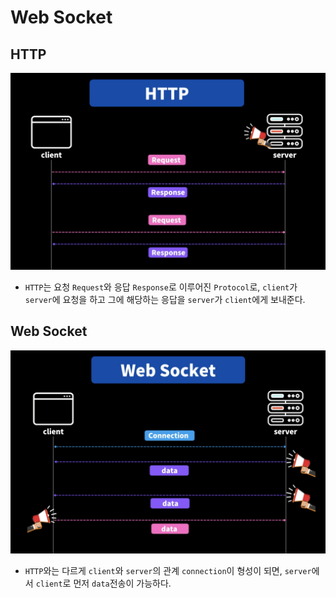 # Web Socket

## HTTP

<img src="/assets/http-request-response.png" width="600px" title="HTTP Request Response" alt="HTTP Request Response"></img><br/>

- `HTTP`는 요청 `Request`와 응답 `Response`로 이루어진 `Protocol`로, `client`가 `server`에 요청을 하고 그에 해당하는 응답을 `server`가 `client`에게 보내준다.

## Web Socket

<img src="/assets/websocket.png" width="600px" title="Web Socket" alt="Web Socket"></img><br/>

- `HTTP`와는 다르게 `client`와 `server`의 관계 `connection`이 형성이 되면, `server`에서 `client`로 먼저 `data`전송이 가능하다.
